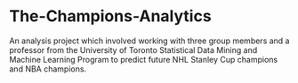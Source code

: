 # The-Champions-Analytics
An analysis project which involved working with three group members and a professor from the University of Toronto Statistical Data Mining and Machine Learning Program to predict future NHL Stanley Cup champions and NBA champions.
